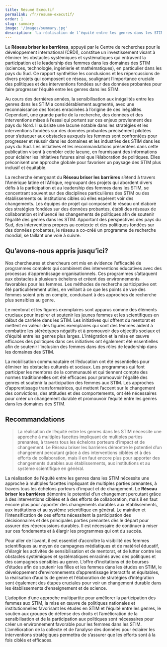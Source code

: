 ```yaml
---
title: Résumé Exécutif
permalink: /fr/resume-executif/
order: 1
slug: summary
image: '/images/summary.jpg'
description: 'La réalisation de l’équité entre les genres dans les STIM nécessite une approche à multiples facettes impliquant de multiples parties prenantes, à travers tous les échelons porteurs d’impact et de changement. Le Réseau briser les barrières démontre le potentiel d’un changement percutant grâce à des interventions ciblées et à des efforts de collaboration, mais il en faut encore plus pour apporter des changements durables aux établissements, aux institutions et au système scientifique en général.'
---
```


Le **Réseau briser les barrières**, appuyé par le Centre de recherches pour le développement international (CRDI), constitue un investissement visant à éliminer les obstacles systémiques et systématiques qui entravent la participation et le leadership des femmes dans les domaines des STIM (sciences, technologie, ingénierie et mathématiques), en particulier dans les pays du Sud. Ce rapport synthétise les conclusions et les répercussions de divers projets qui composent ce réseau, soulignant l’importance cruciale des politiques et des interventions fondées sur des données probantes pour faire progresser l’équité entre les genres dans les STIM.

Au cours des dernières années, la sensibilisation aux inégalités entre les genres dans les STIM a considérablement augmenté, avec une reconnaissance des forces enracinées à l’origine de ces inégalités. Cependant, une grande partie de la recherche, des données et des interventions mises à l’essai qui portent sur ces enjeux proviennent des pays du Nord. Il subsiste une lacune notable dans les stratégies et les interventions fondées sur des données probantes précisément pilotées pour s’attaquer aux obstacles auxquels les femmes sont confrontées pour progresser et réussir dans les domaines et les industries des STIM dans les pays du Sud. Les initiatives et les recommandations présentées dans cette publication visent à combler cette lacune, en fournissant des informations pour éclairer les initiatives futures ainsi que l’élaboration de politiques. Elles préconisent une approche globale pour favoriser un paysage des STIM plus inclusif et équitable.

La recherche émergeant du **Réseau briser les barrières** s’étend à travers l’Amérique latine et l’Afrique, regroupant des projets qui abordent divers défis à la participation et au leadership des femmes dans les STIM, se concentrant souvent sur des disciplines particulières des STIM ou des établissements ou institutions cibles où elles espèrent voir des changements. Les équipes de projet qui composent le réseau ont élaboré des stratégies fondées sur des données probantes, établi des réseaux de collaboration et influencé les changements de politiques afin de soutenir l’égalité des genres dans les STIM. Apportant des perspectives des pays du Sud, des interventions propres au contexte et des politiques fondées sur des données probantes, le réseau a co-créé un programme de recherche mondial, se taillant une voie à suivre. 

## Qu’avons-nous appris jusqu’ici?

Nos chercheures et chercheurs ont mis en évidence l’efficacité de programmes complets qui combinent des interventions éducatives avec des processus d’apprentissage organisationnels. Ces programmes s’attaquent aux obstacles à plusieurs échelons et créent des environnements favorables pour les femmes. Les méthodes de recherche participative ont été particulièrement utiles, en veillant à ce que les points de vue des femmes soient pris en compte, conduisant à des approches de recherche plus sensibles au genre.

Le mentorat et les figures exemplaires sont apparus comme des éléments cruciaux pour inspirer et soutenir les jeunes femmes et les scientifiques en début de carrière dans les STIM. Les initiatives qui offrent du mentorat et mettent en valeur des figures exemplaires qui sont des femmes aident à combattre les stéréotypes négatifs et à promouvoir des objectifs sociaux et d’équité entre les genres plus larges. L’intégration et la mise en œuvre efficaces des politiques dans ces initiatives ont également été essentielles afin de soutenir l’inclusion des femmes dans des rôles de leadership dans les domaines des STIM.

La mobilisation communautaire et l’éducation ont été essentielles pour éliminer les obstacles culturels et sociaux. Les programmes qui font participer les membres de la communauté et qui tiennent compte des normes traditionnelles ont été efficaces pour promouvoir l’égalité des genres et soutenir la participation des femmes aux STIM. Les approches d’apprentissage transformatrices, qui mettent l’accent sur le changement des convictions, des attitudes et des comportements, ont été nécessaires pour créer un changement durable et promouvoir l’équité entre les genres dans les domaines des STIM.

## Recommandations

> La réalisation de l’équité entre les genres dans les STIM nécessite une approche à multiples facettes impliquant de multiples parties prenantes, à travers tous les échelons porteurs d’impact et de changement. Le Réseau briser les barrières démontre le potentiel d’un changement percutant grâce à des interventions ciblées et à des efforts de collaboration, mais il en faut encore plus pour apporter des changements durables aux établissements, aux institutions et au système scientifique en général.

La réalisation de l’équité entre les genres dans les STIM nécessite une approche à multiples facettes impliquant de multiples parties prenantes, à travers tous les échelons porteurs d’impact et de changement. Le **Réseau briser les barrières** démontre le potentiel d’un changement percutant grâce à des interventions ciblées et à des efforts de collaboration, mais il en faut encore plus pour apporter des changements durables aux établissements, aux institutions et au système scientifique en général. Le maintien et l’intensification de ces efforts nécessitent la participation des décisionnaires et des principales parties prenantes dès le départ pour assurer des répercussions durables. Il est nécessaire de continuer à miser sur ces fondements et à élargir les programmes qui ont du succès.

Pour aller de l’avant, il est essentiel d’accroître la visibilité des femmes scientifiques au moyen de campagnes médiatiques et de matériel éducatif, d’élargir les activités de sensibilisation et de mentorat, et de lutter contre les obstacles systémiques et systématiques enracinés avec des politiques et des campagnes sensibles au genre. L’offre d’incitations et de bourses d’études afin de soutenir les filles et les femmes dans les études en STIM, le développement d’environnements d’apprentissage interactifs et équitables, la réalisation d’audits de genre et l’élaboration de stratégies d’intégration sont également des étapes cruciales pour voir un changement durable dans les établissements d’enseignement et de science.

L’adoption d’une approche multipartite pour améliorer la participation des femmes aux STIM, la mise en œuvre de politiques nationales et institutionnelles favorisant les études en STIM et l’équité entre les genres, le soutien aux groupes de défense des droits et l’amélioration de la sensibilisation et de la participation aux politiques sont nécessaires pour créer un environnement favorable pour les femmes dans les STIM. L’amélioration de la collecte et de l’analyse des données pour éclairer les interventions stratégiques permettra de s’assurer que les efforts sont à la fois ciblés et efficaces.
